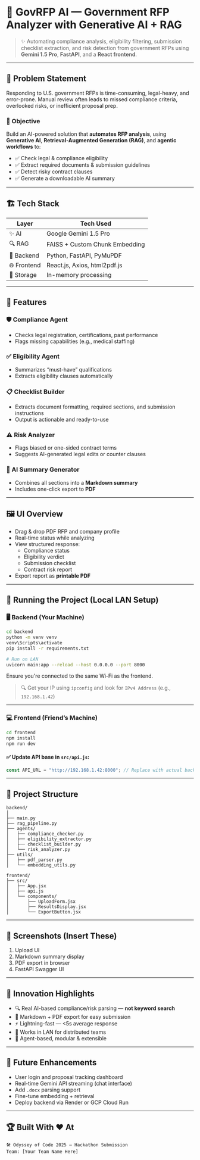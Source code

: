 # 🧠 GovRFP AI — Government RFP Analyzer with Generative AI + RAG

> ✨ Automating compliance analysis, eligibility filtering, submission checklist extraction, and risk detection from government RFPs using **Gemini 1.5 Pro**, **FastAPI**, and a **React frontend**.

---

## 📌 Problem Statement

Responding to U.S. government RFPs is time-consuming, legal-heavy, and error-prone. Manual review often leads to missed compliance criteria, overlooked risks, or inefficient proposal prep.

### 🎯 Objective
Build an AI-powered solution that **automates RFP analysis**, using **Generative AI**, **Retrieval-Augmented Generation (RAG)**, and **agentic workflows** to:

- ✅ Check legal & compliance eligibility
- ✅ Extract required documents & submission guidelines
- ✅ Detect risky contract clauses
- ✅ Generate a downloadable AI summary

---

## 🏗️ Tech Stack

| Layer     | Tech Used                       |
|-----------|---------------------------------|
| ✨ AI      | Google Gemini 1.5 Pro           |
| 🔍 RAG     | FAISS + Custom Chunk Embedding |
| 🧠 Backend | Python, FastAPI, PyMuPDF        |
| 🌐 Frontend| React.js, Axios, html2pdf.js    |
| 📂 Storage | In-memory processing            |

---

## 🧩 Features

### 🛡️ Compliance Agent
- Checks legal registration, certifications, past performance
- Flags missing capabilities (e.g., medical staffing)

### ✅ Eligibility Agent
- Summarizes “must-have” qualifications
- Extracts eligibility clauses automatically

### 📋 Checklist Builder
- Extracts document formatting, required sections, and submission instructions
- Output is actionable and ready-to-use

### ⚠️ Risk Analyzer
- Flags biased or one-sided contract terms
- Suggests AI-generated legal edits or counter clauses

### 🧾 AI Summary Generator
- Combines all sections into a **Markdown summary**
- Includes one-click export to **PDF**

---

## 🖼️ UI Overview

- Drag & drop PDF RFP and company profile
- Real-time status while analyzing
- View structured response:
  - Compliance status
  - Eligibility verdict
  - Submission checklist
  - Contract risk report
- Export report as **printable PDF**

---

## 🚀 Running the Project (Local LAN Setup)

### 🖥 Backend (Your Machine)

```bash
cd backend
python -m venv venv
venv\Scripts\activate
pip install -r requirements.txt

# Run on LAN
uvicorn main:app --reload --host 0.0.0.0 --port 8000
```

Ensure you're connected to the same Wi-Fi as the frontend.

> 🔍 Get your IP using `ipconfig` and look for `IPv4 Address` (e.g., `192.168.1.42`)

---

### 💻 Frontend (Friend’s Machine)

```bash
cd frontend
npm install
npm run dev
```

#### ✅ Update API base in `src/api.js`:

```js
const API_URL = "http://192.168.1.42:8000"; // Replace with actual backend IP
```

---

## 📂 Project Structure

```
backend/
│
├── main.py
├── rag_pipeline.py
├── agents/
│   ├── compliance_checker.py
│   ├── eligibility_extractor.py
│   ├── checklist_builder.py
│   └── risk_analyzer.py
├── utils/
│   ├── pdf_parser.py
│   └── embedding_utils.py

frontend/
├── src/
│   ├── App.jsx
│   ├── api.js
│   └── components/
│       ├── UploadForm.jsx
│       ├── ResultsDisplay.jsx
│       └── ExportButton.jsx
```

---

## 📸 Screenshots (Insert These)

1. Upload UI
2. Markdown summary display
3. PDF export in browser
4. FastAPI Swagger UI

---

## 🧠 Innovation Highlights

- 🔍 Real AI-based compliance/risk parsing — **not keyword search**
- 📄 Markdown + PDF export for easy submission
- ⚡ Lightning-fast — <5s average response
- 👥 Works in LAN for distributed teams
- 🤖 Agent-based, modular & extensible

---

## 🏁 Future Enhancements

- User login and proposal tracking dashboard
- Real-time Gemini API streaming (chat interface)
- Add `.docx` parsing support
- Fine-tune embedding + retrieval
- Deploy backend via Render or GCP Cloud Run

---

## 🏆 Built With ❤️ At

```
🛠️ Odyssey of Code 2025 — Hackathon Submission
Team: [Your Team Name Here]
```